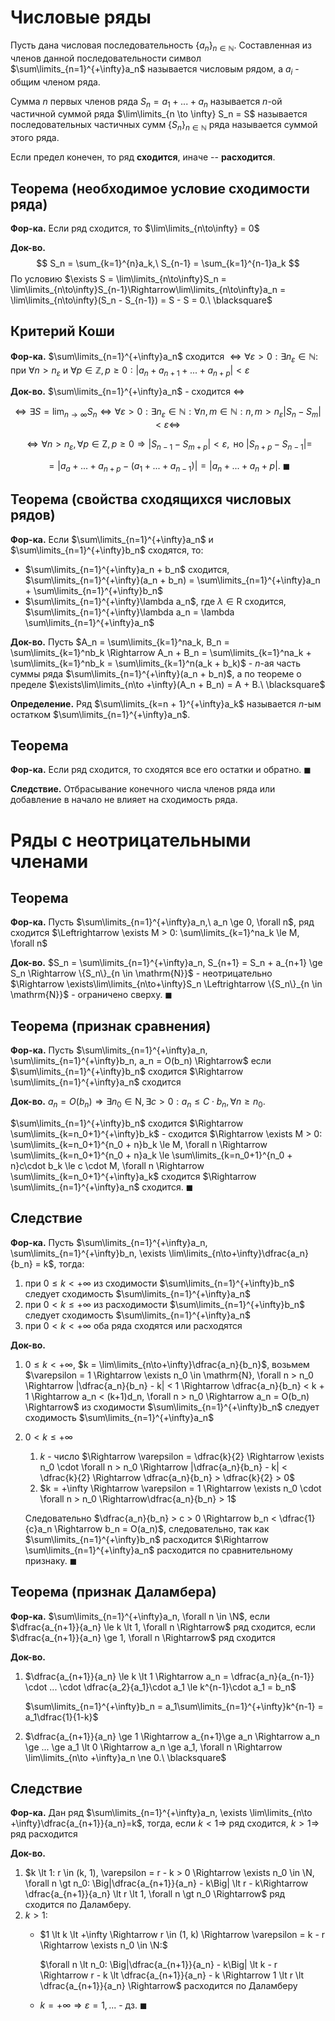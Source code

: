 # Числовые ряды
Пусть дана числовая последовательность $\{a_n\}_{n \in \mathbb N}$. Составленная из членов данной последовательности символ $\sum\limits_{n=1}^{+\infty}a_n$ называется числовым рядом, а $a_i$ - общим членом ряда.

Сумма $n$ первых членов ряда $S_n = a_1 + ... + a_n$ называется $n$-ой частичной суммой ряда
$\lim\limits_{n \to \infty} S_n = S$ называется последовательных частичных сумм $\{S_n\}_{n \in \mathbb N}$ ряда называется суммой этого ряда.

Если предел конечен, то ряд **сходится**, иначе -- **расходится**.

## Теорема (необходимое условие сходимости ряда)
**Фор-ка.** Если ряд сходится, то $\lim\limits_{n\to\infty} = 0$

**Док-во.**
$$
S_n = \sum_{k=1}^{n}a_k,\ S_{n-1} = \sum_{k=1}^{n-1}a_k
$$
По условию $\exists S = \lim\limits_{n\to\infty}S_n = \lim\limits_{n\to\infty}S_{n-1}\Rightarrow\lim\limits_{n\to\infty}a_n = \lim\limits_{n\to\infty}(S_n - S_{n-1}) = S - S = 0.\ \blacksquare$

## Критерий Коши
**Фор-ка.** $\sum\limits_{n=1}^{+\infty}a_n$ сходится $\Leftrightarrow \forall \varepsilon > 0: \exists n_{\varepsilon} \in \mathbb N:$ при $\forall n > n_{\varepsilon}$ и $\forall p \in \mathbb Z, p \ge 0: |a_n + a_{n + 1} + ... + a_{n + p}| < \varepsilon$

**Док-во.**
$\sum\limits_{n=1}^{+\infty}a_n$ - сходится $\Leftrightarrow$

$$
\Leftrightarrow \exists S = \lim_{n\to\infty}S_n \Leftrightarrow \forall \varepsilon > 0: \exists n_{\varepsilon} \in \mathbb N:\forall n, m \in \mathbb N: n, m > n_{\varepsilon} |S_n - S_m| < \varepsilon \Leftrightarrow
$$

$$
\Leftrightarrow \forall n > n_\varepsilon, \forall p \in \mathrm{Z}, p \ge 0 \Rightarrow |S_{n-1} - S_{m + p}| < \varepsilon, \text{ но } |S_{n + p} - S_{n - 1}| =
$$

$$
= |a_a + ... + a_{n+p} - (a_1 + ... + a_{n-1})| = |a_n + ... + a_n + p|.\ \blacksquare
$$

## Теорема (свойства сходящихся числовых рядов)
**Фор-ка.** Если $\sum\limits_{n=1}^{+\infty}a_n$ и $\sum\limits_{n=1}^{+\infty}b_n$ сходятся, то:
- $\sum\limits_{n=1}^{+\infty}a_n + b_n$ сходится, $\sum\limits_{n=1}^{+\infty}(a_n + b_n) = \sum\limits_{n=1}^{+\infty}a_n + \sum\limits_{n=1}^{+\infty}b_n$
- $\sum\limits_{n=1}^{+\infty}\lambda a_n$, где $\lambda \in \mathrm{R}$ сходится, $\sum\limits_{n=1}^{+\infty}\lambda a_n = \lambda \sum\limits_{n=1}^{+\infty}a_n$

**Док-во.** Пусть $A_n = \sum\limits_{k=1}^na_k, B_n = \sum\limits_{k=1}^nb_k \Rightarrow A_n + B_n = \sum\limits_{k=1}^na_k + \sum\limits_{k=1}^nb_k = \sum\limits_{k=1}^n(a_k + b_k)$ - $n$-ая часть суммы ряда $\sum\limits_{n=1}^{+\infty}(a_n + b_n)$, а по теореме о пределе $\exists\lim\limits_{n\to +\infty}(A_n + B_n) = A + B.\ \blacksquare$

**Определение.** Ряд $\sum\limits_{k=n + 1}^{+\infty}a_k$ называется $n$-ым остатком $\sum\limits_{n=1}^{+\infty}a_n$.

## Теорема
**Фор-ка.** Если ряд сходится, то сходятся все его остатки и обратно. $\blacksquare$

**Следствие.** Отбрасывание конечного числа членов ряда или добавление в начало не влияет на сходимость ряда.

# Ряды с неотрицательными членами

## Теорема
**Фор-ка.**
Пусть $\sum\limits_{n=1}^{+\infty}a_n,\ a_n \ge 0, \forall n$, ряд сходится $\Leftrightarrow \exists M > 0: \sum\limits_{k=1}^na_k \le M, \forall n$

**Док-во.**
$S_n = \sum\limits_{n=1}^{+\infty}a_n, S_{n+1} = S_n + a_{n+1} \ge S_n \Rightarrow \{S_n\}_{n \in \mathrm{N}}$ - неотрицательно $\Rightarrow \exists\lim\limits_{n\to+\infty}S_n \Leftrightarrow \{S_n\}_{n \in \mathrm{N}}$ - ограничено сверху. $\blacksquare$

## Теорема (признак сравнения)
**Фор-ка.** Пусть $\sum\limits_{n=1}^{+\infty}a_n, \sum\limits_{n=1}^{+\infty}b_n, a_n = O(b_n) \Rightarrow$ если $\sum\limits_{n=1}^{+\infty}b_n$ сходится $\Rightarrow \sum\limits_{n=1}^{+\infty}a_n$ сходится

**Док-во.** $a_n = O(b_n) \Rightarrow \exists n_0 \in \mathrm{N}, \exists c > 0: a_n \le C\cdot b_n, \forall n \ge n_0.$

$\sum\limits_{n=1}^{+\infty}b_n$ сходится $\Rightarrow \sum\limits_{k=n_0+1}^{+\infty}b_k$ - сходится $\Rightarrow \exists M > 0: \sum\limits_{k=n_0+1}^{n_0 + n}b_k \le M, \forall n \Rightarrow \sum\limits_{k=n_0+1}^{n_0 + n}a_k \le \sum\limits_{k=n_0+1}^{n_0 + n}c\cdot b_k \le c \cdot M, \forall n \Rightarrow \sum\limits_{k=n_0+1}^{+\infty}a_k$ сходится $\Rightarrow \sum\limits_{n=1}^{+\infty}a_n$ сходится. $\blacksquare$

## Следствие
**Фор-ка.** Пусть $\sum\limits_{n=1}^{+\infty}a_n, \sum\limits_{n=1}^{+\infty}b_n, \exists \lim\limits_{n\to+\infty}\dfrac{a_n}{b_n} = k$, тогда:

1. при $0 \le k < +\infty$ из сходимости $\sum\limits_{n=1}^{+\infty}b_n$ следует сходимость $\sum\limits_{n=1}^{+\infty}a_n$
2. при $0 < k \le +\infty$ из расходимости $\sum\limits_{n=1}^{+\infty}b_n$ следует сходимость $\sum\limits_{n=1}^{+\infty}a_n$
3. при $0 < k < +\infty$ оба ряда сходятся или расходятся

**Док-во.**

1. $0 \le k < +\infty$, $k = \lim\limits_{n\to+\infty}\dfrac{a_n}{b_n}$, возьмем $\varepsilon = 1 \Rightarrow \exists n_0 \in \mathrm{N}, \forall n > n_0 \Rightarrow |\dfrac{a_n}{b_n} - k| < 1 \Rightarrow \dfrac{a_n}{b_n} < k + 1 \Rightarrow a_n < (k+1)d_n, \forall n > n_0 \Rightarrow a_n = O(b_n) \Rightarrow$ из сходимости $\sum\limits_{n=1}^{+\infty}b_n$ следует сходимость $\sum\limits_{n=1}^{+\infty}a_n$
2. $0 < k \le +\infty$
   1. $k$ - число $\Rightarrow \varepsilon = \dfrac{k}{2} \Rightarrow \exists n_0 \cdot \forall n > n_0 \Rightarrow |\dfrac{a_n}{b_n} - k| < \dfrac{k}{2} \Rightarrow \dfrac{a_n}{b_n} > \dfrac{k}{2} > 0$
   2. $k = +\infty \Rightarrow \varepsilon = 1 \Rightarrow \exists n_0 \cdot \forall n > n_0 \Rightarrow\dfrac{a_n}{b_n} > 1$

    Следовательно $\dfrac{a_n}{b_n} > c > 0 \Rightarrow b_n < \dfrac{1}{c}a_n \Rightarrow b_n = O(a_n)$, следовательно, так как $\sum\limits_{n=1}^{+\infty}b_n$ расходится $\Rightarrow \sum\limits_{n=1}^{+\infty}a_n$ расходится по сравнительному признаку. $\blacksquare$

## Теорема (признак Даламбера)
**Фор-ка.** $\sum\limits_{n=1}^{+\infty}a_n, \forall n \in \N$, если $\dfrac{a_{n+1}}{a_n} \le k \lt 1, \forall n \Rightarrow$ ряд сходится, если $\dfrac{a_{n+1}}{a_n} \ge 1, \forall n \Rightarrow$ ряд сходится

**Док-во.**

1. $\dfrac{a_{n+1}}{a_n} \le k \lt 1 \Rightarrow a_n = \dfrac{a_n}{a_{n-1}} \cdot ... \cdot \dfrac{a_2}{a_1}\cdot a_1 \le k^{n-1}\cdot a_1 = b_n$

   $\sum\limits_{n=1}^{+\infty}b_n = a_1\sum\limits_{n=1}^{+\infty}k^{n-1} = a_1\dfrac{1}{1-k}$
2. $\dfrac{a_{n+1}}{a_n} \ge 1 \Rightarrow a_{n+1}\ge a_n \Rightarrow a_n \ge ... \ge a_1 \lt 0 \Rightarrow a_n \ge a_1, \forall n \Rightarrow \lim\limits_{n\to +\infty}a_n \ne 0.\ \blacksquare$

## Следствие
**Фор-ка.** Дан ряд $\sum\limits_{n=1}^{+\infty}a_n, \exists \lim\limits_{n\to +\infty}\dfrac{a_{n+1}}{a_n}=k$, тогда, если $k \lt 1\Rightarrow$ ряд сходится, $k \gt 1\Rightarrow$ ряд расходится

**Док-во.**
1. $k \lt 1: r \in (k, 1), \varepsilon = r - k > 0 \Rightarrow \exists n_0 \in \N, \forall n \gt n_0: \Big|\dfrac{a_{n+1}}{a_n} - k\Big| \lt r - k\Rightarrow \dfrac{a_{n+1}}{a_n} \lt r \lt 1, \forall n \gt n_0 \Rightarrow$ ряд сходится по Даламберу.
2. $k \gt 1:$
   - $1 \lt k \lt +\infty \Rightarrow r \in (1, k) \Rightarrow \varepsilon = k - r \Rightarrow \exists n_0 \in \N:$

        $\forall n \lt n_0: \Big|\dfrac{a_{n+1}}{a_n} - k\Big| \lt k - r \Rightarrow r - k \lt \dfrac{a_{n+1}}{a_n} - k \Rightarrow 1 \lt r \lt \dfrac{a_{n+1}}{a_n} \Rightarrow$ расходится по Даламберу
    - $k=+\infty\Rightarrow\varepsilon = 1, ...$ - дз. $\blacksquare$


